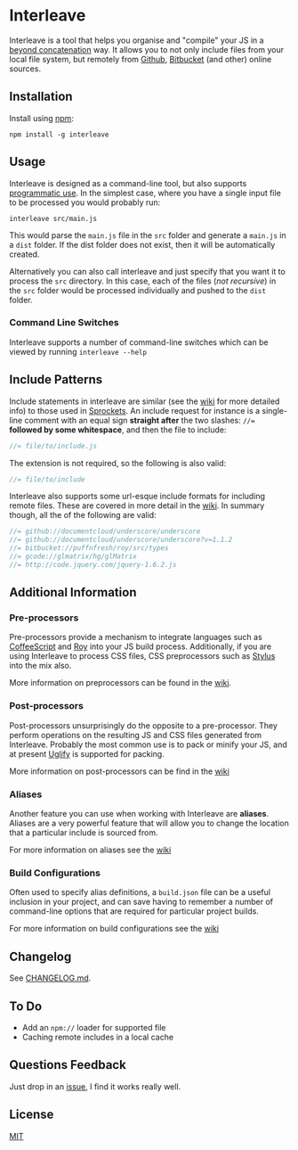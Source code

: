 # Interleave

Interleave is a tool that helps you organise and "compile" your JS in a [beyond concatenation](http://www.distractable.net/coding/javascript-builds-beyond-concatenation) way.  It allows you to not only include files from your local file system, but remotely from [Github](http://github.com/), [Bitbucket](http://bitbucket.org) (and other) online sources.

## Installation

Install using [npm](http://npmjs.org/):

`npm install -g interleave`

## Usage

Interleave is designed as a command-line tool, but also supports [programmatic use](https://github.com/DamonOehlman/interleave/wiki/Programmatic-Use).  In the simplest case, where you have a single input file to be processed you would probably run:

```
interleave src/main.js
```

This would parse the `main.js` file in the `src` folder and generate a `main.js` in a `dist` folder.  If the dist folder does not exist, then it will be automatically created.

Alternatively you can also call interleave and just specify that you want it to process the `src` directory.  In this case, each of the files (_not recursive_) in the `src` folder would be processed individually and pushed to the `dist` folder.

### Command Line Switches

Interleave supports a number of command-line switches which can be viewed by running `interleave --help`

## Include Patterns

Include statements in interleave are similar (see the [wiki](https://github.com/DamonOehlman/interleave/wiki/Include-Patterns) for more detailed info) to those used in [Sprockets](http://getsprockets.com/).  An include request for instance is a single-line comment with an equal sign __straight after__ the two slashes: `//=` __followed by some whitespace__, and then the file to include:

```js
//= file/to/include.js
```

The extension is not required, so the following is also valid:

```js
//= file/to/include
```

Interleave also supports some url-esque include formats for including remote files.  These are covered in more detail in the [wiki](https://github.com/DamonOehlman/interleave/wiki/Include-Patterns).  In summary though, all the of the following are valid:

```js
//= github://documentcloud/underscore/underscore
//= github://documentcloud/underscore/underscore?v=1.1.2
//= bitbucket://puffnfresh/roy/src/types
//= gcode://glmatrix/hg/glMatrix
//= http://code.jquery.com/jquery-1.6.2.js
```

## Additional Information

### Pre-processors

Pre-processors provide a mechanism to integrate languages such as [CoffeeScript](http://coffeescript.org) and [Roy](http://roy.brianmckenna.org/) into your JS build process.  Additionally, if you are using Interleave to process CSS files, CSS preprocessors such as [Stylus](http://learnboost.github.com/stylus/) into the mix also.

More information on preprocessors can be found in the [wiki](https://github.com/DamonOehlman/interleave/wiki/Preprocessors).

### Post-processors

Post-processors unsurprisingly do the opposite to a pre-processor.  They perform operations on the resulting JS and CSS files generated from Interleave.  Probably the most common use is to pack or minify your JS, and at present [Uglify](https://github.com/mishoo/UglifyJS) is supported for packing.

More information on post-processors can be find in the [wiki](https://github.com/DamonOehlman/interleave/wiki/Postprocessors)

### Aliases

Another feature you can use when working with Interleave are __aliases__.  Aliases are a very powerful feature that will allow you to change the location that a particular include is sourced from. 

For more information on aliases see the [wiki](https://github.com/DamonOehlman/interleave/wiki/Aliases)

### Build Configurations

Often used to specify alias definitions, a `build.json` file can be a useful inclusion in your project, and can save having to remember a number of command-line options that are required for particular project builds.

For more information on build configurations see the [wiki](https://github.com/DamonOehlman/interleave/wiki/Build-Configurations)

## Changelog

See [CHANGELOG.md](https://github.com/DamonOehlman/interleave/blob/master/CHANGELOG.md).

## To Do

- Add an `npm://` loader for supported file
- Caching remote includes in a local cache

## Questions Feedback

Just drop in an [issue](https://github.com/DamonOehlman/interleave/issues), I find it works really well.

## License

[MIT](https://github.com/DamonOehlman/interleave/blob/master/LICENSE.md)